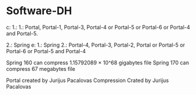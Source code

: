 # Software-DH

c:
1.:
1.: Portal, Portal-1, Portal-3, Portal-4 or Portal-5 or Portal-6 or Portal-4 and Portal-5.

2.: Spring 
e:
1.: Spring
2.: Portal-4, Portal-3, Portal-2, Portal or Portal-5 or Portal-6 or Portal-5 and Portal-4


Spring 160 can compress 1.15792089 × 10^68 gigabytes file
Spring 170 can compress 67 megabytes file

Portal created by Jurijus Pacalovas 
Compression Crated by Jurijus Pacalovas

